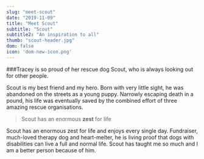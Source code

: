 ```yaml
---
slug: "meet-scout"
date: "2019-11-09"
title: "Meet Scout"
subtitle: "Scout"
subtitle2: "An inspiration to all"
thumb: "scout-header.jpg"
dom: false
icon: 'dom-new-icon.png'
---
```


###Tracey is so proud of her rescue dog Scout, who is always looking out for other people.

Scout is my best friend and my hero. Born with very little sight, he was abandoned on the streets as a young puppy. Narrowly escaping death in a pound, his life was eventually saved by the combined effort of three amazing rescue organisations. 

> Scout has an enormous **zest** for life

Scout has an enormous zest for life and enjoys every single day. Fundraiser, much-loved therapy dog and heart-melter, he is living proof that dogs with disabilities can live a full and normal life. Scout has taught me so much and I am a better person because of him. 
